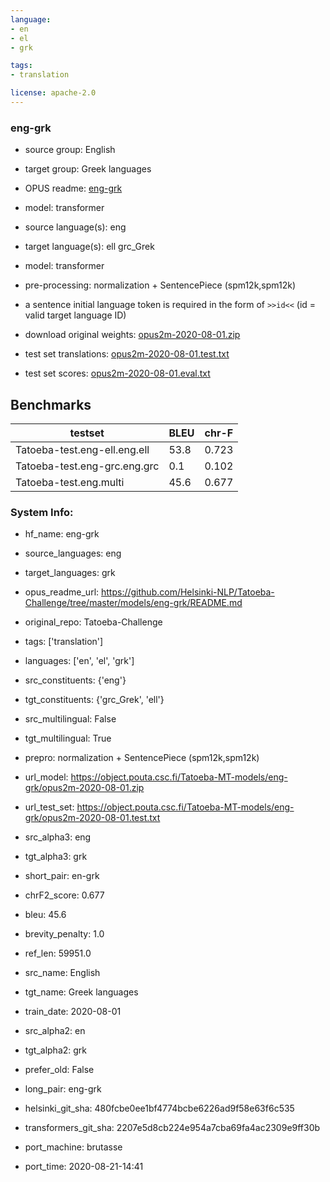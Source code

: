 ```yaml
---
language: 
- en
- el
- grk

tags:
- translation

license: apache-2.0
---
```


### eng-grk

* source group: English 
* target group: Greek languages 
*  OPUS readme: [eng-grk](https://github.com/Helsinki-NLP/Tatoeba-Challenge/tree/master/models/eng-grk/README.md)

*  model: transformer
* source language(s): eng
* target language(s): ell grc_Grek
* model: transformer
* pre-processing: normalization + SentencePiece (spm12k,spm12k)
* a sentence initial language token is required in the form of `>>id<<` (id = valid target language ID)
* download original weights: [opus2m-2020-08-01.zip](https://object.pouta.csc.fi/Tatoeba-MT-models/eng-grk/opus2m-2020-08-01.zip)
* test set translations: [opus2m-2020-08-01.test.txt](https://object.pouta.csc.fi/Tatoeba-MT-models/eng-grk/opus2m-2020-08-01.test.txt)
* test set scores: [opus2m-2020-08-01.eval.txt](https://object.pouta.csc.fi/Tatoeba-MT-models/eng-grk/opus2m-2020-08-01.eval.txt)

## Benchmarks

| testset               | BLEU  | chr-F |
|-----------------------|-------|-------|
| Tatoeba-test.eng-ell.eng.ell 	| 53.8 	| 0.723 |
| Tatoeba-test.eng-grc.eng.grc 	| 0.1 	| 0.102 |
| Tatoeba-test.eng.multi 	| 45.6 	| 0.677 |


### System Info: 
- hf_name: eng-grk

- source_languages: eng

- target_languages: grk

- opus_readme_url: https://github.com/Helsinki-NLP/Tatoeba-Challenge/tree/master/models/eng-grk/README.md

- original_repo: Tatoeba-Challenge

- tags: ['translation']

- languages: ['en', 'el', 'grk']

- src_constituents: {'eng'}

- tgt_constituents: {'grc_Grek', 'ell'}

- src_multilingual: False

- tgt_multilingual: True

- prepro:  normalization + SentencePiece (spm12k,spm12k)

- url_model: https://object.pouta.csc.fi/Tatoeba-MT-models/eng-grk/opus2m-2020-08-01.zip

- url_test_set: https://object.pouta.csc.fi/Tatoeba-MT-models/eng-grk/opus2m-2020-08-01.test.txt

- src_alpha3: eng

- tgt_alpha3: grk

- short_pair: en-grk

- chrF2_score: 0.677

- bleu: 45.6

- brevity_penalty: 1.0

- ref_len: 59951.0

- src_name: English

- tgt_name: Greek languages

- train_date: 2020-08-01

- src_alpha2: en

- tgt_alpha2: grk

- prefer_old: False

- long_pair: eng-grk

- helsinki_git_sha: 480fcbe0ee1bf4774bcbe6226ad9f58e63f6c535

- transformers_git_sha: 2207e5d8cb224e954a7cba69fa4ac2309e9ff30b

- port_machine: brutasse

- port_time: 2020-08-21-14:41